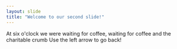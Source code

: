 ```yaml
---
layout: slide
title: "Welcome to our second slide!"
---
```

At six o'clock we were waiting for coffee, waiting for coffee and the charitable crumb
Use the left arrow to go back!

